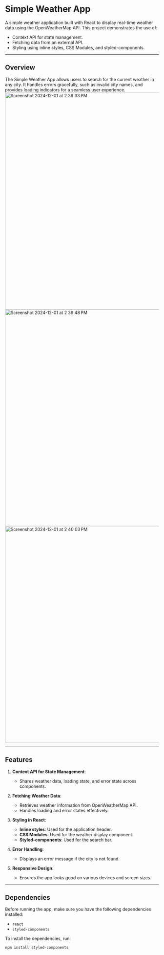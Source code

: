 # Simple Weather App

A simple weather application built with React to display real-time weather data using the OpenWeatherMap API. This project demonstrates the use of:
- Context API for state management.
- Fetching data from an external API.
- Styling using inline styles, CSS Modules, and styled-components.

---

## **Overview**

The Simple Weather App allows users to search for the current weather in any city. It handles errors gracefully, such as invalid city names, and provides loading indicators for a seamless user experience.
<img width="710" alt="Screenshot 2024-12-01 at 2 39 33 PM" src="https://github.com/user-attachments/assets/3ae96f91-2f4a-4608-b33f-37520e10ffaf">
<img width="709" alt="Screenshot 2024-12-01 at 2 39 48 PM" src="https://github.com/user-attachments/assets/2884107a-b04c-4b2c-a261-a12e1f8efcdb">
<img width="708" alt="Screenshot 2024-12-01 at 2 40 03 PM" src="https://github.com/user-attachments/assets/db991ccd-b44a-4dbe-bc8c-e6cef25a47ff">

---

## **Features**
1. **Context API for State Management**:
   - Shares weather data, loading state, and error state across components.

2. **Fetching Weather Data**:
   - Retrieves weather information from OpenWeatherMap API.
   - Handles loading and error states effectively.

3. **Styling in React**:
   - **Inline styles**: Used for the application header.
   - **CSS Modules**: Used for the weather display component.
   - **Styled-components**: Used for the search bar.

4. **Error Handling**:
   - Displays an error message if the city is not found.

5. **Responsive Design**:
   - Ensures the app looks good on various devices and screen sizes.

---

## **Dependencies**

Before running the app, make sure you have the following dependencies installed:

- `react`
- `styled-components`

To install the dependencies, run:
```bash
npm install styled-components
